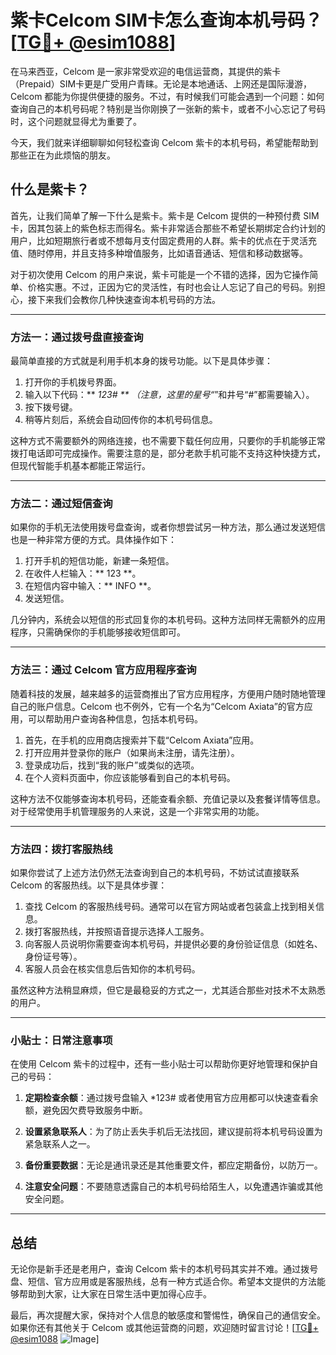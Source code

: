 # 紫卡Celcom SIM卡怎么查询本机号码？[[TG💪+ @esim1088](https://t.me/s/esim1088)]

在马来西亚，Celcom 是一家非常受欢迎的电信运营商，其提供的紫卡（Prepaid）SIM卡更是广受用户青睐。无论是本地通话、上网还是国际漫游，Celcom 都能为你提供便捷的服务。不过，有时候我们可能会遇到一个问题：如何查询自己的本机号码呢？特别是当你刚换了一张新的紫卡，或者不小心忘记了号码时，这个问题就显得尤为重要了。

今天，我们就来详细聊聊如何轻松查询 Celcom 紫卡的本机号码，希望能帮助到那些正在为此烦恼的朋友。

## 什么是紫卡？

首先，让我们简单了解一下什么是紫卡。紫卡是 Celcom 提供的一种预付费 SIM卡，因其包装上的紫色标志而得名。紫卡非常适合那些不希望长期绑定合约计划的用户，比如短期旅行者或不想每月支付固定费用的人群。紫卡的优点在于灵活充值、随时停用，并且支持多种增值服务，比如语音通话、短信和移动数据等。

对于初次使用 Celcom 的用户来说，紫卡可能是一个不错的选择，因为它操作简单、价格实惠。不过，正因为它的灵活性，有时也会让人忘记了自己的号码。别担心，接下来我们会教你几种快速查询本机号码的方法。

---

### 方法一：通过拨号盘直接查询

最简单直接的方式就是利用手机本身的拨号功能。以下是具体步骤：

1. 打开你的手机拨号界面。
2. 输入以下代码：** *123# ** （注意，这里的星号“*”和井号“#”都需要输入）。
3. 按下拨号键。
4. 稍等片刻后，系统会自动回传你的本机号码信息。

这种方式不需要额外的网络连接，也不需要下载任何应用，只要你的手机能够正常拨打电话即可完成操作。需要注意的是，部分老款手机可能不支持这种快捷方式，但现代智能手机基本都能正常运行。

---

### 方法二：通过短信查询

如果你的手机无法使用拨号盘查询，或者你想尝试另一种方法，那么通过发送短信也是一种非常方便的方式。具体操作如下：

1. 打开手机的短信功能，新建一条短信。
2. 在收件人栏输入：** 123 **。
3. 在短信内容中输入：** INFO **。
4. 发送短信。

几分钟内，系统会以短信的形式回复你的本机号码。这种方法同样无需额外的应用程序，只需确保你的手机能够接收短信即可。

---

### 方法三：通过 Celcom 官方应用程序查询

随着科技的发展，越来越多的运营商推出了官方应用程序，方便用户随时随地管理自己的账户信息。Celcom 也不例外，它有一个名为“Celcom Axiata”的官方应用，可以帮助用户查询各种信息，包括本机号码。

1. 首先，在手机的应用商店搜索并下载“Celcom Axiata”应用。
2. 打开应用并登录你的账户（如果尚未注册，请先注册）。
3. 登录成功后，找到“我的账户”或类似的选项。
4. 在个人资料页面中，你应该能够看到自己的本机号码。

这种方法不仅能够查询本机号码，还能查看余额、充值记录以及套餐详情等信息。对于经常使用手机管理服务的人来说，这是一个非常实用的功能。

---

### 方法四：拨打客服热线

如果你尝试了上述方法仍然无法查询到自己的本机号码，不妨试试直接联系 Celcom 的客服热线。以下是具体步骤：

1. 查找 Celcom 的客服热线号码。通常可以在官方网站或者包装盒上找到相关信息。
2. 拨打客服热线，并按照语音提示选择人工服务。
3. 向客服人员说明你需要查询本机号码，并提供必要的身份验证信息（如姓名、身份证号等）。
4. 客服人员会在核实信息后告知你的本机号码。

虽然这种方法稍显麻烦，但它是最稳妥的方式之一，尤其适合那些对技术不太熟悉的用户。

---

### 小贴士：日常注意事项

在使用 Celcom 紫卡的过程中，还有一些小贴士可以帮助你更好地管理和保护自己的号码：

1. **定期检查余额**：通过拨号盘输入 *123# 或者使用官方应用都可以快速查看余额，避免因欠费导致服务中断。
   
2. **设置紧急联系人**：为了防止丢失手机后无法找回，建议提前将本机号码设置为紧急联系人之一。

3. **备份重要数据**：无论是通讯录还是其他重要文件，都应定期备份，以防万一。

4. **注意安全问题**：不要随意透露自己的本机号码给陌生人，以免遭遇诈骗或其他安全问题。

---

## 总结

无论你是新手还是老用户，查询 Celcom 紫卡的本机号码其实并不难。通过拨号盘、短信、官方应用或是客服热线，总有一种方式适合你。希望本文提供的方法能够帮助到大家，让大家在日常生活中更加得心应手。

最后，再次提醒大家，保持对个人信息的敏感度和警惕性，确保自己的通信安全。如果你还有其他关于 Celcom 或其他运营商的问题，欢迎随时留言讨论！[[TG💪+ @esim1088](https://t.me/s/esim1088) ![Image](https://i.postimg.cc/4NQfJmqS/Snipaste-2025-05-13-00-14-12.png)]